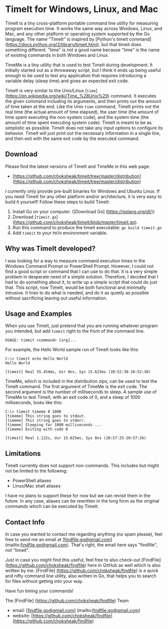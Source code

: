 TimeIt for Windows, Linux, and Mac
==================================

TimeIt is a tiny cross-platform portable command line utility for measuring program execution time. It works the same way across Windows, Linux, and Mac, and any other platform or operating system supported by the Go language. The name "TimeIt" is inspired by [Python's timeit command] (https://docs.python.org/2/library/timeit.html), but that timeit does something different. "time" is not a good name because "time" is the name of existing commands in both Windows and Linux.

TimeMe is a tiny utility that is used to test TimeIt during development. It initially started out as a throwaway script, but I think it ends up being useful enough to be used to test any application that requires introducing a variable delay (sleep time) and gives an expected exit code.

TimeIt is very similar to the Unix/Linux [`time`] (https://en.wikipedia.org/wiki/Time_%28Unix%29) command. It executes the given command including its arguments, and then prints out the amount of time taken at the end. Like the Unix `time` command, TimeIt prints out the real time (the actual amount of time elapsed), the user time (the amount of time spent executing the non-system code), and the system time (the amount of time spent executing system code). TimeIt is meant to be as simplistic as possible. TimeIt does not take any input options to configure its behavior. TimeIt will just print out the necessary information in a single line, and then exit with the same exit code by the executed command.

Download
--------
Please find the latest versions of TimeIt and TimeMe in this web page:

- [https://github.com/choksheak/timeit/tree/master/distribution] (https://github.com/choksheak/timeit/tree/master/distribution)

I currently only provide pre-built binaries for Windows and Ubuntu Linux. If you need TimeIt for any other platform and/or architecture, it is very easy to build it yourself! Follow these steps to build TimeIt:

1. Install Go on your computer. ([Download Go] (https://golang.org/dl/))
2. Download [`timeit.go`] (https://github.com/choksheak/timeit/blob/master/timeit.go).
3. Run this command to produce the timeit executable: `go build timeit.go`
4. Add `timeit` to your `PATH` environment variable.

Why was TimeIt developed?
-------------------------

I was looking for a way to measure command execution times in the Windows Command Prompt or PowerShell Prompt. However, I could not find a good script or command that I can use to do that. It is a very simple problem in desperate need of a simple solution. Therefore, I decided that I had to do something about it, to write up a simple script that could do just that. This script, now TimeIt, would be both functional and minimally intrusive. It tries to do what is needed, and do it as quietly as possible without sacrificing leaving out useful information.

Usage and Examples
------------------

When you use TimeIt, just pretend that you are running whatever program you intended, but add `timeit` right to the front of the command line.

```
USAGE: timeit <command> [arg]...
```

For example, the Hello World sample run of TimeIt looks like this:

```
C:\> timeit echo Hello World
Hello World

[timeit] Real 55.454ms, Usr 0ns, Sys 15.625ms (20:52:30-20:52:30)
```

TimeMe, which is included in the distribution zips, can be used to test the TimeIt command. The first argument of TimeMe is the exit code. The second argument is the number of milliseconds to sleep. A sample use of TimeMe to test TimeIt, with an exit code of 0, and a sleep of 1000 milliseconds, looks like this:

```
C:\> timeit timeme 0 1000
[timeme] This string goes to stdout.
[timeme] This string goes to stderr.
[timeme] Sleeping for 1000 milliseconds ...
[timeme] Exiting with code 0

[timeit] Real 1.122s, Usr 15.625ms, Sys 0ns (20:57:25-20:57:26)
```

Limitations
-----------
TimeIt currently does not support non-commands. This includes but might not be limited to the following:
- PowerShell aliases
- Linux/Mac shell aliases

I have no plans to support these for now but we can revisit them in the future. In any case, aliases can be rewritten in the long form as the original commands which can be executed by TimeIt.

Contact Info
------------
In case you wanted to contact me regarding anything (no spam please), feel free to send me an email at [findfile.go@gmail.com] (mailto:findfile.go@gmail.com). That's right, the email here says "findfile", not "timeit".

Just in case you might find this useful, feel free to also check-out [FindFile] (https://github.com/choksheak/findfile) here in GitHub as well which is also written by me. [FindFile] (https://github.com/choksheak/findfile) is a quick and nifty command line utility, also written in Go, that helps you to search for files without getting into your way.

Have fun timing your commands!

The [FindFile] (https://github.com/choksheak/findfile) Team

- email: [findfile.go@gmail.com] (mailto:findfile.go@gmail.com)
- website: [https://github.com/choksheak/findfile] (https://github.com/choksheak/findfile)

